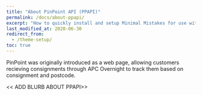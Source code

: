 ```yaml
---
title: "About PinPoint API (PPAPI)"
permalink: /docs/about-ppapi/
excerpt: "How to quickly install and setup Minimal Mistakes for use with GitHub Pages."
last_modified_at: 2020-06-30
redirect_from:
  - /theme-setup/
toc: true
---
```

PinPoint was originally introduced as a web page, allowing customers recieving consignments through APC Overnight to track them based on consignment and postcode.

<< ADD BLURB ABOUT PPAPI>>